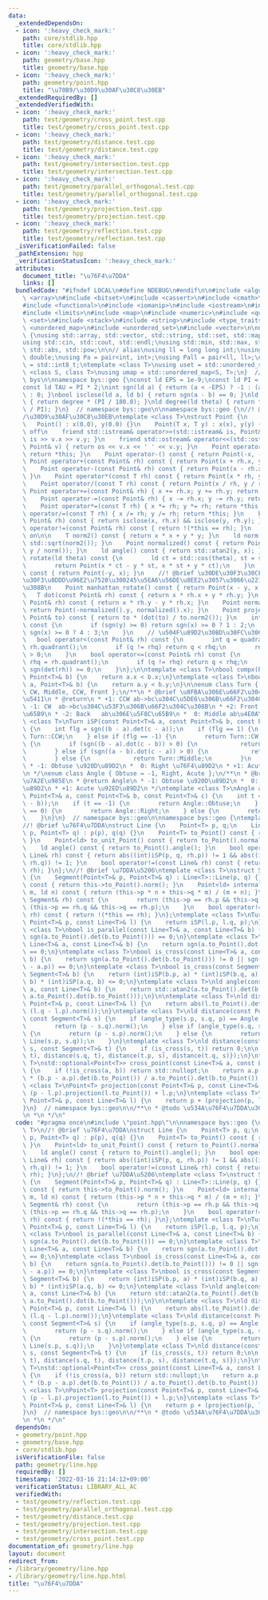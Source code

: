 ```yaml
---
data:
  _extendedDependsOn:
  - icon: ':heavy_check_mark:'
    path: core/stdlib.hpp
    title: core/stdlib.hpp
  - icon: ':heavy_check_mark:'
    path: geometry/base.hpp
    title: geometry/base.hpp
  - icon: ':heavy_check_mark:'
    path: geometry/point.hpp
    title: "\u70B9/\u30D9\u30AF\u30C8\u30EB"
  _extendedRequiredBy: []
  _extendedVerifiedWith:
  - icon: ':heavy_check_mark:'
    path: test/geometry/cross_point.test.cpp
    title: test/geometry/cross_point.test.cpp
  - icon: ':heavy_check_mark:'
    path: test/geometry/distance.test.cpp
    title: test/geometry/distance.test.cpp
  - icon: ':heavy_check_mark:'
    path: test/geometry/intersection.test.cpp
    title: test/geometry/intersection.test.cpp
  - icon: ':heavy_check_mark:'
    path: test/geometry/parallel_orthogonal.test.cpp
    title: test/geometry/parallel_orthogonal.test.cpp
  - icon: ':heavy_check_mark:'
    path: test/geometry/projection.test.cpp
    title: test/geometry/projection.test.cpp
  - icon: ':heavy_check_mark:'
    path: test/geometry/reflection.test.cpp
    title: test/geometry/reflection.test.cpp
  _isVerificationFailed: false
  _pathExtension: hpp
  _verificationStatusIcon: ':heavy_check_mark:'
  attributes:
    document_title: "\u76F4\u7DDA"
    links: []
  bundledCode: "#ifndef LOCAL\n#define NDEBUG\n#endif\n\n#include <algorithm>\n#include\
    \ <array>\n#include <bitset>\n#include <cassert>\n#include <cmath>\n#include <complex>\n\
    #include <functional>\n#include <iomanip>\n#include <iostream>\n#include <iterator>\n\
    #include <limits>\n#include <map>\n#include <numeric>\n#include <queue>\n#include\
    \ <set>\n#include <stack>\n#include <string>\n#include <type_traits>\n#include\
    \ <unordered_map>\n#include <unordered_set>\n#include <vector>\n\nnamespace bys\
    \ {\nusing std::array, std::vector, std::string, std::set, std::map, std::pair;\n\
    using std::cin, std::cout, std::endl;\nusing std::min, std::max, std::sort, std::reverse,\
    \ std::abs, std::pow;\n\n// alias\nusing ll = long long int;\nusing ld = long\
    \ double;\nusing Pa = pair<int, int>;\nusing Pall = pair<ll, ll>;\nusing ibool\
    \ = std::int8_t;\ntemplate <class T>\nusing uset = std::unordered_set<T>;\ntemplate\
    \ <class S, class T>\nusing umap = std::unordered_map<S, T>;\n}  // namespace\
    \ bys\n\nnamespace bys::geo {\nconst ld EPS = 1e-9;\nconst ld PI = std::acos(-1.0);\n\
    const ld TAU = PI * 2;\nint sgn(ld a) { return (a < -EPS) ? -1 : (a > EPS) ? 1\
    \ : 0; }\nbool isclose(ld a, ld b) { return sgn(a - b) == 0; }\nld radian(ld degree)\
    \ { return degree * (PI / 180.0); }\nld degree(ld theta) { return theta * (180.0\
    \ / PI); }\n}  // namespace bys::geo\n\nnamespace bys::geo {\n//! @brief \u70B9\
    /\u30D9\u30AF\u30C8\u30EB\ntemplate <class T>\nstruct Point {\n    T x, y;\n \
    \   Point() : x(0.0), y(0.0) {}\n    Point(T x, T y) : x(x), y(y) {}\n    // clang-format\
    \ off\n    friend std::istream& operator>>(std::istream& is, Point& v) { return\
    \ is >> v.x >> v.y; }\n    friend std::ostream& operator<<(std::ostream& os, const\
    \ Point& v) { return os << v.x << ' ' << v.y; }\n    Point operator+() const {\
    \ return *this; }\n    Point operator-() const { return Point(-x, -y); }\n   \
    \ Point operator+(const Point& rh) const { return Point(x + rh.x, y + rh.y); }\n\
    \    Point operator-(const Point& rh) const { return Point(x - rh.x, y - rh.y);\
    \ }\n    Point operator*(const T rh) const { return Point(x * rh, y * rh); }\n\
    \    Point operator/(const T rh) const { return Point(x / rh, y / rh); }\n   \
    \ Point operator+=(const Point& rh) { x += rh.x; y += rh.y; return *this; }\n\
    \    Point operator-=(const Point& rh) { x -= rh.x; y -= rh.y; return *this; }\n\
    \    Point operator*=(const T rh) { x *= rh; y *= rh; return *this; }\n    Point\
    \ operator/=(const T rh) { x /= rh; y /= rh; return *this; }\n    bool operator==(const\
    \ Point& rh) const { return isclose(x, rh.x) && isclose(y, rh.y); }\n    bool\
    \ operator!=(const Point& rh) const { return !(*this == rh); }\n    // clang-format\
    \ on\n\n    T norm2() const { return x * x + y * y; }\n    ld norm() const { return\
    \ std::sqrt(norm2()); }\n    Point normalized() const { return Point(x / norm(),\
    \ y / norm()); }\n    ld angle() const { return std::atan2(y, x); }\n    Point\
    \ rotate(ld theta) const {\n        ld ct = std::cos(theta), st = std::sin(theta);\n\
    \        return Point(x * ct - y * st, x * st + y * ct);\n    }\n    Point rotate90()\
    \ const { return Point(-y, x); }\n    //! @brief \u30DE\u30F3\u30CF\u30C3\u30BF\
    \u30F3\u8DDD\u96E2\u7528\u300245\u5EA6\u56DE\u8EE2\u3057\u3066\u221A2\u500D\u3059\
    \u308B\n    Point manhattan_rotate() const { return Point(x - y, x + y); }\n \
    \   T dot(const Point& rh) const { return x * rh.x + y * rh.y; }\n    T det(const\
    \ Point& rh) const { return x * rh.y - y * rh.x; }\n    Point normal() const {\
    \ return Point(-normalized().y, normalized().x); }\n    Point projection(const\
    \ Point& to) const { return to * (dot(to) / to.norm2()); }\n    int quadrant()\
    \ const {\n        if (sgn(y) >= 0) return sgn(x) >= 0 ? 1 : 2;\n        return\
    \ sgn(x) >= 0 ? 4 : 3;\n    }\n    // \u504F\u89D2\u30BD\u30FC\u30C8\u7528\n \
    \   bool operator<(const Point& rh) const {\n        int q = quadrant(), rhq =\
    \ rh.quadrant();\n        if (q != rhq) return q < rhq;\n        return sgn(det(rh))\
    \ > 0;\n    }\n    bool operator<=(const Point& rh) const {\n        int q = quadrant(),\
    \ rhq = rh.quadrant();\n        if (q != rhq) return q < rhq;\n        return\
    \ sgn(det(rh)) >= 0;\n    }\n};\n\ntemplate <class T>\nbool compx(Point<T>& a,\
    \ Point<T>& b) {\n    return a.x < b.x;\n}\ntemplate <class T>\nbool compy(Point<T>&\
    \ a, Point<T>& b) {\n    return a.y < b.y;\n}\n\nenum class Turn { Back = -2,\
    \ CW, Middle, CCW, Front };\n/**\n * @brief \u8FBA\u306E\u66F2\u304C\u308B\u65B9\
    \u5411\n * @return\n * +1: CCW ab->bc\u304C\u5DE6\u306B\u66F2\u304C\u308B\n *\
    \ -1: CW  ab->bc\u304C\u53F3\u306B\u66F2\u304C\u308B\n * +2: Front  ab\u306E\u524D\
    \u65B9\n * -2: Back   ab\u306E\u5F8C\u65B9\n *  0: Middle ab\u4E0A\n */\ntemplate\
    \ <class T>\nTurn iSP(const Point<T>& a, const Point<T>& b, const Point<T>& c)\
    \ {\n    int flg = sgn((b - a).det(c - a));\n    if (flg == 1) {\n        return\
    \ Turn::CCW;\n    } else if (flg == -1) {\n        return Turn::CW;\n    } else\
    \ {\n        if (sgn((b - a).dot(c - b)) > 0) {\n            return Turn::Front;\n\
    \        } else if (sgn((a - b).dot(c - a)) > 0) {\n            return Turn::Back;\n\
    \        } else {\n            return Turn::Middle;\n        }\n    }\n}\n/**\n\
    \ * -1: Obtuse \u920D\u89D2\n *  0: Right \u76F4\u89D2\n * +1: Acute \u92ED\u89D2\
    \n */\nenum class Angle { Obtuse = -1, Right, Acute };\n/**\n * @brief \u89D2\u306E\
    \u7A2E\u985E\n * @return Angle\n * -1: Obtuse \u920D\u89D2\n *  0: Right \u76F4\
    \u89D2\n * +1: Acute \u92ED\u89D2\n */\ntemplate <class T>\nAngle angle_type(const\
    \ Point<T>& a, const Point<T>& b, const Point<T>& c) {\n    int t = sgn((a - b).dot(c\
    \ - b));\n    if (t == -1) {\n        return Angle::Obtuse;\n    } else if (t\
    \ == 0) {\n        return Angle::Right;\n    } else {\n        return Angle::Acute;\n\
    \    }\n}\n}  // namespace bys::geo\n\nnamespace bys::geo {\ntemplate <class T>\n\
    //! @brief \u76F4\u7DDA\nstruct Line {\n    Point<T> p, q;\n    Line(Point<T>\
    \ p, Point<T> q) : p(p), q(q) {}\n    Point<T> to_Point() const { return q - p;\
    \ }\n    Point<ld> to_unit_Point() const { return to_Point().normalized(); }\n\
    \    ld angle() const { return to_Point().angle(); }\n    bool operator==(const\
    \ Line& rh) const { return abs((int)iSP(p, q, rh.p)) != 1 && abs((int)iSP(p, q,\
    \ rh.q)) != 1; }\n    bool operator!=(const Line& rh) const { return !(*this ==\
    \ rh); }\n};\n//! @brief \u7DDA\u5206\ntemplate <class T>\nstruct Segment : Line<T>\
    \ {\n    Segment(Point<T>& p, Point<T>& q) : Line<T>::Line(p, q) {}\n    ld length()\
    \ const { return this->to_Point().norm(); }\n    Point<ld> internal_division(ld\
    \ m, ld n) const { return (this->p * n + this->q * m) / (m + n); }\n    bool operator==(const\
    \ Segment& rh) const {\n        return (this->p == rh.p && this->q == rh.q) ||\
    \ (this->p == rh.q && this->q == rh.p);\n    }\n    bool operator!=(const Segment&\
    \ rh) const { return !(*this == rh); }\n};\ntemplate <class T>\nTurn iSP(const\
    \ Point<T>& p, const Line<T>& l) {\n    return iSP(l.p, l.q, p);\n}\ntemplate\
    \ <class T>\nbool is_parallel(const Line<T>& a, const Line<T>& b) {\n    return\
    \ sgn(a.to_Point().det(b.to_Point())) == 0;\n}\ntemplate <class T>\nbool is_vertial(const\
    \ Line<T>& a, const Line<T>& b) {\n    return sgn(a.to_Point().dot(b.to_Point()))\
    \ == 0;\n}\ntemplate <class T>\nbool is_cross(const Line<T>& a, const Line<T>&\
    \ b) {\n    return sgn(a.to_Point().det(b.to_Point())) != 0 || sgn(a.to_Point().det(b.p\
    \ - a.p)) == 0;\n}\ntemplate <class T>\nbool is_cross(const Segment<T>& a, const\
    \ Segment<T>& b) {\n    return (int)iSP(b.p, a) * (int)iSP(b.q, a) <= 0 && (int)iSP(a.p,\
    \ b) * (int)iSP(a.q, b) <= 0;\n}\ntemplate <class T>\nld angle(const Line<T>&\
    \ a, const Line<T>& b) {\n    return std::atan2(a.to_Point().det(b.to_Point()),\
    \ a.to_Point().dot(b.to_Point()));\n}\n\ntemplate <class T>\nld distance(const\
    \ Point<T>& p, const Line<T>& l) {\n    return abs(l.to_Point().det(p - l.p) /\
    \ (l.q - l.p).norm());\n}\ntemplate <class T>\nld distance(const Point<T>& p,\
    \ const Segment<T>& s) {\n    if (angle_type(s.p, s.q, p) == Angle::Obtuse) {\n\
    \        return (p - s.q).norm();\n    } else if (angle_type(s.q, s.p, p) == Angle::Obtuse)\
    \ {\n        return (p - s.p).norm();\n    } else {\n        return distance(p,\
    \ Line(s.p, s.q));\n    }\n}\ntemplate <class T>\nld distance(const Segment<T>&\
    \ s, const Segment<T>& t) {\n    if (is_cross(s, t)) return 0;\n\n    return min({distance(s.p,\
    \ t), distance(s.q, t), distance(t.p, s), distance(t.q, s)});\n}\ntemplate <class\
    \ T>\nstd::optional<Point<T>> cross_point(const Line<T>& a, const Line<T>& b)\
    \ {\n    if (!is_cross(a, b)) return std::nullopt;\n    return a.p + a.to_Point()\
    \ * (b.p - a.p).det(b.to_Point()) / a.to_Point().det(b.to_Point());\n}\ntemplate\
    \ <class T>\nPoint<T> projection(const Point<T>& p, const Line<T>& l) {\n    return\
    \ (p - l.p).projection(l.to_Point()) + l.p;\n}\ntemplate <class T>\nPoint<T> reflection(const\
    \ Point<T>& p, const Line<T>& l) {\n    return p + (projection(p, l) - p) * 2;\n\
    }\n}  // namespace bys::geo\n\n/**\n * @todo \u534A\u76F4\u7DDA\u306E\u5B9F\u88C5\
    \n *\n */\n"
  code: "#pragma once\n#include \"point.hpp\"\n\nnamespace bys::geo {\ntemplate <class\
    \ T>\n//! @brief \u76F4\u7DDA\nstruct Line {\n    Point<T> p, q;\n    Line(Point<T>\
    \ p, Point<T> q) : p(p), q(q) {}\n    Point<T> to_Point() const { return q - p;\
    \ }\n    Point<ld> to_unit_Point() const { return to_Point().normalized(); }\n\
    \    ld angle() const { return to_Point().angle(); }\n    bool operator==(const\
    \ Line& rh) const { return abs((int)iSP(p, q, rh.p)) != 1 && abs((int)iSP(p, q,\
    \ rh.q)) != 1; }\n    bool operator!=(const Line& rh) const { return !(*this ==\
    \ rh); }\n};\n//! @brief \u7DDA\u5206\ntemplate <class T>\nstruct Segment : Line<T>\
    \ {\n    Segment(Point<T>& p, Point<T>& q) : Line<T>::Line(p, q) {}\n    ld length()\
    \ const { return this->to_Point().norm(); }\n    Point<ld> internal_division(ld\
    \ m, ld n) const { return (this->p * n + this->q * m) / (m + n); }\n    bool operator==(const\
    \ Segment& rh) const {\n        return (this->p == rh.p && this->q == rh.q) ||\
    \ (this->p == rh.q && this->q == rh.p);\n    }\n    bool operator!=(const Segment&\
    \ rh) const { return !(*this == rh); }\n};\ntemplate <class T>\nTurn iSP(const\
    \ Point<T>& p, const Line<T>& l) {\n    return iSP(l.p, l.q, p);\n}\ntemplate\
    \ <class T>\nbool is_parallel(const Line<T>& a, const Line<T>& b) {\n    return\
    \ sgn(a.to_Point().det(b.to_Point())) == 0;\n}\ntemplate <class T>\nbool is_vertial(const\
    \ Line<T>& a, const Line<T>& b) {\n    return sgn(a.to_Point().dot(b.to_Point()))\
    \ == 0;\n}\ntemplate <class T>\nbool is_cross(const Line<T>& a, const Line<T>&\
    \ b) {\n    return sgn(a.to_Point().det(b.to_Point())) != 0 || sgn(a.to_Point().det(b.p\
    \ - a.p)) == 0;\n}\ntemplate <class T>\nbool is_cross(const Segment<T>& a, const\
    \ Segment<T>& b) {\n    return (int)iSP(b.p, a) * (int)iSP(b.q, a) <= 0 && (int)iSP(a.p,\
    \ b) * (int)iSP(a.q, b) <= 0;\n}\ntemplate <class T>\nld angle(const Line<T>&\
    \ a, const Line<T>& b) {\n    return std::atan2(a.to_Point().det(b.to_Point()),\
    \ a.to_Point().dot(b.to_Point()));\n}\n\ntemplate <class T>\nld distance(const\
    \ Point<T>& p, const Line<T>& l) {\n    return abs(l.to_Point().det(p - l.p) /\
    \ (l.q - l.p).norm());\n}\ntemplate <class T>\nld distance(const Point<T>& p,\
    \ const Segment<T>& s) {\n    if (angle_type(s.p, s.q, p) == Angle::Obtuse) {\n\
    \        return (p - s.q).norm();\n    } else if (angle_type(s.q, s.p, p) == Angle::Obtuse)\
    \ {\n        return (p - s.p).norm();\n    } else {\n        return distance(p,\
    \ Line(s.p, s.q));\n    }\n}\ntemplate <class T>\nld distance(const Segment<T>&\
    \ s, const Segment<T>& t) {\n    if (is_cross(s, t)) return 0;\n\n    return min({distance(s.p,\
    \ t), distance(s.q, t), distance(t.p, s), distance(t.q, s)});\n}\ntemplate <class\
    \ T>\nstd::optional<Point<T>> cross_point(const Line<T>& a, const Line<T>& b)\
    \ {\n    if (!is_cross(a, b)) return std::nullopt;\n    return a.p + a.to_Point()\
    \ * (b.p - a.p).det(b.to_Point()) / a.to_Point().det(b.to_Point());\n}\ntemplate\
    \ <class T>\nPoint<T> projection(const Point<T>& p, const Line<T>& l) {\n    return\
    \ (p - l.p).projection(l.to_Point()) + l.p;\n}\ntemplate <class T>\nPoint<T> reflection(const\
    \ Point<T>& p, const Line<T>& l) {\n    return p + (projection(p, l) - p) * 2;\n\
    }\n}  // namespace bys::geo\n\n/**\n * @todo \u534A\u76F4\u7DDA\u306E\u5B9F\u88C5\
    \n *\n */\n"
  dependsOn:
  - geometry/point.hpp
  - geometry/base.hpp
  - core/stdlib.hpp
  isVerificationFile: false
  path: geometry/line.hpp
  requiredBy: []
  timestamp: '2022-03-16 21:14:12+09:00'
  verificationStatus: LIBRARY_ALL_AC
  verifiedWith:
  - test/geometry/reflection.test.cpp
  - test/geometry/parallel_orthogonal.test.cpp
  - test/geometry/distance.test.cpp
  - test/geometry/projection.test.cpp
  - test/geometry/intersection.test.cpp
  - test/geometry/cross_point.test.cpp
documentation_of: geometry/line.hpp
layout: document
redirect_from:
- /library/geometry/line.hpp
- /library/geometry/line.hpp.html
title: "\u76F4\u7DDA"
---
```

